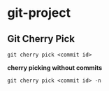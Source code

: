 # git-project

## Git Cherry Pick
```
git cherry pick <commit id>
```
**cherry picking without commits**
```
git cherry pick <commit id> -n
```
